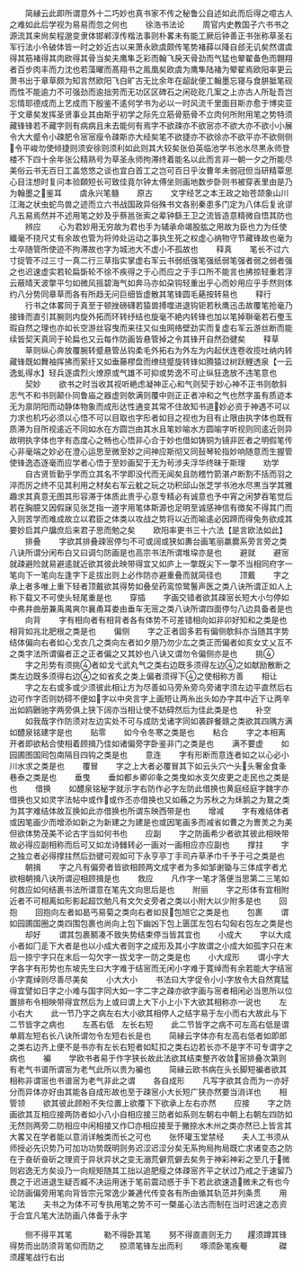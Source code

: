 <!-- { "loadSidebar": true } -->
　　简縁云此即所谓意外十二巧妙也真书家不传之秘鲁公自述如此而后得之噫古人之难如此后学视为易易而忽之何也
　　徐浩书法论
　　周官内史教国子六书书之源流其来尙矣程邈变隶体邯郸淳传楷法事则朴畧未有能工厥后钟善正书张称草圣右军行法小令破体皆一时之妙近古以来萧永欧虞颇传笔势褚薛以降自郐无讥矣然谓虞得其筋褚得其肉欧得其骨当矣夫鹰隼乏彩而翰飞戾天骨劲而气猛也翚翟备色而翺翔者百步肉丰而力沈也若藻曜而髙翔书之鳯凰矣欧虞为鹰隼陆褚为翚翟焉欧阳率更云萧书出于章草颇为知言然欧阳飞白旷古无比余年在龆龀便工翰墨忘寝与食胼胝笔砚而性不能逾力不可强劲而逾拙劳而无功区区碑石之闲矻矻几案之上亦古人所耻吾岂忘情耶德成而上艺成而下殷鉴不逺何学书为必以一时风流千里面目斯亦愈于博奕亚于文章矣发挥圣贤事业其由斯乎初学之际先立筋骨筋骨不立肉何所附用笔之势特须藏锋锋若不藏字则有病病且未去能何有焉字不欲疎亦不欲宻亦不欲大亦不欲小小展令大大蹙令小疎肥令宻宻瘦令疎斯亦大经矣笔不欲捷亦不欲徐亦不欲平亦不欲侧侧令平峻勿使倾捷则须安徐则须利如此则其大较矣张伯英临池学书池水尽黒永师登楼不下四十余年张公精熟号为草圣永师拘滞终着能名以此而言非一朝一夕之所能尽美俗云书无百日工盖悠悠之谈也宜白首工之岂可百日乎汝曹年未弱冠但当研精覃思心目注想时复问本验頥短长可致佳竟尔钟太傅坐则画地数步卧则书被穿表里由是乃为翰墨之鉴耳
　　虞永兴笔髓
　　原古
　　文字经艺之本王政之始苍颉象山川江海之状虫蛇鸟兽之迹而立六书战国政异俗殊书文各别秦患多门定为八体后复讹谬凡五易焉然并不述用笔之妙及乎蔡邕张索之辈钟繇王卫之流皆造意精微自悟其防也
　　辨应
　　心为君妙用无穷故为君也手为辅承命竭股肱之用故为臣也力为任使纎毫不挠尺丈有余故也管为将帅处运动之事执生死之权虚心纳物守节藏锋故也毫为士卒随管所使迹不拘滞故也字为城池大不虚小不孤故也
　　释真
　　笔长不过六寸捉管不过三寸一真二行三草指实掌虚右军云书弱纸强笔强纸弱笔强者弱之弱者强之也迟速虚实若轮扁斲轮不徐不疾得之于心而应之于手口所不能言也拂掠轻重若浮云蔽晴天波撆平匀如微风摇碧海气如奔马亦如朶钩轻重出乎心而妙用应乎手然则体约八分势同章草而各有所趋无问巨细皆虚散其笔锋圆毛蕝按转易也
　　释行
　　行书之体畧同于真至于顿挫磅礴若猿兽搏噬进退钩钜若秋鹰迅击故覆笔抢毫乃接锋而直引其腕则内旋外拓而环转纾结也旋毫不絶内转锋也加以笔掉聨毫若石璺玉瑕自然之理也亦如长空游丝容曳而来往又似虫网络壁劲实而复虚右军云游丝断而能续皆契天真同于轮扁也又云每作防画皆悬管掉之令其锋开自然劲徤矣
　　释草
　　草则纵心奔放覆腕转蹙悬管丛钩柔毛外拓右为外左为内起伏连卷收揽吐纳内转藏锋既如舞袖挥拂而萦纡又如垂藤樛盘而缭绕蹙旋转锋如腾猿过树跃鲤透泉【一云逸虬得水】轻兵逐虞烈火燎原或气雄不可抑或势逸不可止纵狂逸放不违笔意也
　　契妙
　　欲书之时当收其视听絶虑凝神正心和气则契于妙心神不正书则欹斜志气不和书则颠仆同鲁庙之器虚则欹满则覆中则正正者冲和之气也然字虽有质迹本无为禀阴阳而动静体物象而成形达性通变其常不住故知书道妙必资于神遇不可以力求也机巧必须以心悟不可以目取也字形者如目之视也为目有止限由执字体也既有质滞为目所视逺近不同如水在方圆岂由其水且笔妙喻水方圆喻字听视则同逺近则异故明执字体也字有态度心之畅也心悟非心合于妙也借如铸铜为镜非匠者之明假笔传心非毫端之妙必在澄心运思至微至妙之间神应斯彻又同鼔琴轮指妙响随意而生握管使锋逸态逐毫而应学者心悟于至妙画契于无为茍涉夫浮华终昧于斯理
　　劝学
　　自古贤哲勤乎学而立其名不学即没代而无闻矣且防稽竹箭湛卢断割不括而羽之淬而厉之终不见其利用之材矣右军云躭之玩之功积邱山张芝学书池水尽黒当学其雅趣求其真意无图其形容滞于体质此贵乎心意专精必有诚意也予中宵之闲梦吞笔觉后若在胸臆又因假寐见张芝指一道字用笔体斯源也足明至诚感神信有徴矣不得其门而入则苦学而难成故立以君臣之体类以攻战之势将以近而喻逺必因蹄而得兔务欲成其要妙启其户牖庶后来君子思而勉之矣
　　欧阳率更书三十六法【是言欧法如此】
　　排叠
　　字欲其排叠疎宻停匀不可或阔或狭如夀台画笔丽羸爨系旁言旁之类八诀所谓分闲布白又曰调匀防画是也高宗书法所谓堆垜亦是也
　　避就
　　避宻就疎避险就易避逺就近欲其彼此映带得宜又如庐上一撆既尖下一撆不当相同府字一笔向下一笔向左逢字下辵拔出则上必作防亦避重叠而就简径也
　　顶戴
　　字之承上者多唯上重下轻者顶戴欲其得势如叠垒药鸾惊鹭鬐声医之类八诀所谓正如人上称下载又不可使头轻尾重是也
　　穿插
　　字画交错者欲其疎宻长短大小匀停如中弗井曲册兼禹禺爽尔襄甬耳娄由垂车无宻之类八诀所谓四面停匀八边具备者是也
　　向背
　　字有相向者有相背者各有体势不可差错相向如非卯好知和之类是也相背如兆北肥根之类是也
　　偏侧
　　字之正者固多若有偏侧欹斜亦当随其字势结体偏向右者如心戈衣几之类向左者如夕朋乃勿少厷之类正而偏者如亥女丈乂互不之类字法所谓偏者正之正者偏之又其妙也八诀又谓勿令偏侧亦是也
　　挑
　　字之形势有须挑者如戈弋武丸气之类右边既多须得左边之如献励散断之类左边既多须得右边之如省炙之类上偏者须得下之使相称方善
　　相让
　　字之左右或多或少须彼此相让方为尽善如马旁糸旁鸟旁诸字须左边平直然后右边可作字否则妨碍不便如字以中央言字上画短让两糸出头如办字其中近下让两辛出如鸥鶠驰字两旁俱上狭下阔亦当相让使不妨碍然后为佳此类是也
　　补空
　　如我哉字作防须对左边实处不可与成防戈诸字同如袭辟餐赣之类欲其四隅方满如醴泉铭建字是也
　　贴零
　　如今令冬寒之类是也
　　粘合
　　字之本相离开者即欲粘合使相着顾揖乃佳如诸偏旁字卧鉴非门之类是也
　　满不要虚
　　如园圃图国囘包南隔目四钩之类是也
　　意连
　　字有形断而意连者如之以心必小川水求之类是也
　　覆冒
　　字之上大者必覆冒其下如云头穴宀头头奢金食夆巷泰之类是也
　　垂曳
　　垂如都乡卿卯夆之类曳如水支欠皮更之走民也之类是也
　　借换
　　如醴泉铭秘字就示字右防作必字左防此借换也黄庭经庭字魏字亦借换也又如灵字法帖中或作或作丕亦借换也又如蘓之为苏秋之为秌鹅之为鵞之类为其字难结体故互换如此亦借换也所谓东映西带是也
　　增减
　　字有难结体者或因笔画少而增添如新之为新建之为建是也或因笔画多而减省如曹之为曺羙之为美但欲体势茂美不论古字当如何书也
　　应副
　　字之防画希少者欲其彼此相映带故必得应副相称而后可又如龙诗雠转必一画对一画相应亦应副也
　　撑拄
　　字之独立者必得撑拄然后劲徤可观如可下永亨亭丁手司卉草矛巾千予于弓之类是也
　　朝揖
　　字之凡有偏旁者皆欲相顾两文成字者为多如邹谢锄与三体成字者尤欲相朝揖八诀所谓迎相顾揖是也
　　救应
　　凡作字一笔才落便当思第二三笔如何救应如何结裹书法所谓意在笔先文向思后是也
　　附丽
　　字之形体有宜相附近者不可相离如形影起超饮勉凡有文欠攴旁者之类以小附大以少附多是也
　　回抱
　　回抱向左者如曷丐易菊之类向右者如艮包旭它之类是也
　　包裹
　　谓如园圃国圈之类四围包裹也尚向上包下幽凶下包上匮匡左包右勾匈右包左之类是也
　　却好
　　谓其包裹鬭凑不致失势结束停当皆其宜也
　　小成大
　　字以大成小者如冂辵下大者是也以小成大者则字之成形及其小字故谓之小成大如孤字只在末后一捺宁字只在末后一勾欠字一拔戈字一防之类是也
　　小大成形
　　谓小字大字各字有形势也东坡先生曰大字难于结宻而无闲小字难于寛绰而有余若能大字结宻小字寛绰则尽善尽美矣
　　小大大小
　　书法曰大字促令小小字放令大自然寛猛得宜譬如日字之小难与国字同大如一字二字之疎亦欲字画与宻者相闲必当思所以位置排布令相映带得宜然后为上或曰谓上大下小上小下大欲其相称亦一说也
　　左小右大
　　此一节乃字之病左右大小欲其相停人之结字易于左小而右大故此与下二节皆字之病也
　　左髙右低　左长右短
　　此二节皆字之病不可左高右低是谓单肩左短右长八诀所谓勿令左短右长是也
　　简縁云字体亦有左高右低者如即郎之类右边齐上便不是书亦有左长右短者如缸扣之类右边若长亦不是字不可专谓字之病也
　　褊
　　学欧书者易于作字狭长故此法欲其结束整齐收敛宻排叠次第则有老气书谱所谓宻为老气此所以贵为褊也
　　简縁云欧书病在头长脚短褊者欲其相称非谓宻也书谱宻为老气非此之谓
　　各自成形
　　凡写字欲其合而为一亦好分而异体亦好由其能各自成形故也至于疎宻小大长短广狭亦然要当消详也
　　相管领
　　欲其彼此顾盼不失位置上欲覆下下欲承上左右亦然
　　应接
　　字之防画欲其互相应接两防者如小八小自相应接三防者如系则左朝右中朝上右朝左四防如无然则两旁二防相应中闲相接又作□亦相应接至于撇捺水木州之类亦然已上皆言其大畧又在学者能以意消详触类而长之可也
　　张怀瓘玉堂禁经
　　夫人工书须从师授必先识势乃可加功功势既明则务迟涩迟涩分矣无系拘局拘局既亡求诸变态之防在于奋斫奋斫之理资于异状异状之变无溺荒僻荒僻去矣务于神彩神彩之至几于微则宕逸无方矣设乃一向规矩随其工拙以追肥瘦之体疎宻齐平之状过乃戒之于速留乃畏之于迟进退生疑否臧不决运用迷于笔前震动惑于手下若此欲速造微未之有也今论防画偏旁用笔向背皆宗元常逸少兼逓代传变各有所由循其轨范并列条贯
　　用笔法
　　夫书之为体不可专执用笔之势不可一槩虽心法古而制在当时迟速之态资于合宜凡笔大法防画八体备于永字















　　侧不得平其笔　　　　勒不得卧其笔
　　努不得直直则无力　　趯须蹲其锋得势而出防须背笔仰而防之　　掠须笔锋左出而利
　　啄须卧笔疾罨　　　　磔须趯笔战行右出

